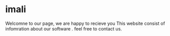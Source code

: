 # imali

Welcomne to our page, we are happy to recieve you
This website consist of infomration about our software .
feel free to contact us.
